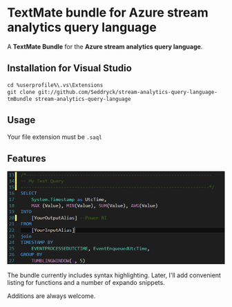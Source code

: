 # TextMate bundle for Azure stream analytics query language

A **TextMate Bundle** for the **Azure stream analytics query language**. 
    
## Installation for Visual Studio

    cd %userprofile%\.vs\Extensions
    git clone git://github.com/Seddryck/stream-analytics-query-language-tmBundle stream-analytics-query-language

## Usage

Your file extension must be ```.saql```

## Features

![Screenshot syntax highlighter](https://github.com/seddryck/stream-analytics-query-language-tmBundle/raw/master/screenshot.png "Screenshot syntax highlighter")

The bundle currently includes syntax highlighting. Later, I'll add convenient listing for functions and a number of expando snippets.

Additions are always welcome.
